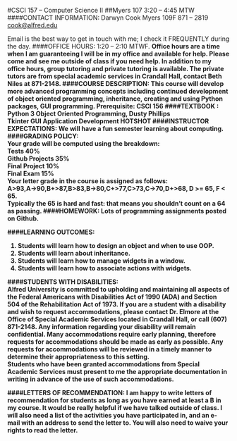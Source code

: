 #CSCI 157 – Computer Science II
##Myers 107  3:20 – 4:45 MTW
####CONTACT INFORMATION:
Darwyn Cook  Myers 109F                    871 – 2819                             cook@alfred.edu 

Email is the best way to get in touch with me; I check it FREQUENTLY during the day.
####OFFICE HOURS: 
1:20 – 2:10 MTWF. 
<b>
Office hours are a time when I am guaranteeing I will be in my office and available for help. Please come and see me outside of class if you need help. In addition to my office hours, group tutoring and private tutoring is available. The private tutors are from special academic services in Crandall Hall, contact Beth Niles at 871-2148.
####COURSE DESCRIPTION: 
This course will develop more advanced programming concepts including continued development of object oriented programming, inheritance, creating and using Python packages, GUI programming.
Prerequisite: CSCI 156
####TEXTBOOK :
Python 3 Object Oriented Programming, Dusty Phillips
<br>
Tkinter GUI Application Development HOTSHOT
####INSTRUCTOR EXPECTATIONS: 
We will have a fun semester learning about computing.
####GRADING POLICY:  
Your grade will be computed using the breakdown:
<br>
Tests                                40%
<br>
Github Projects                35%
<br>
Final Project                    10%
<br>
Final Exam                      15%
<br>
Your letter grade in the course is assigned as follows:
<br>
A>93,A->90,B+>87,B>83,B->80,C+>77,C>73,C->70,D+>68, D >= 65, F < 65.
<br>
Typically the 65 is hard and fast: that means you shouldn’t count on a 64 as passing.
####HOMEWORK: 
Lots of programming assignments posted on Github.

####LEARNING OUTCOMES: 
1. Students will learn how to design an object and when to use OOP.
2. Students will learn about inheritance.
3. Students will learn how to manage widgets in a window.
4. Students will learn how to associate actions with widgets.

####STUDENTS WITH DISABILITIES:  
Alfred University is committed to upholding and maintaining all aspects of the Federal Americans with Disabilities Act of 1990 (ADA) and Section 504 of the Rehabilitation Act of 1973. If you are a student with a disability and wish to request accommodations, please contact Dr. Elmore at the Office of Special Academic Services located in Crandall Hall, or call (607) 871-2148. Any information regarding your disability will remain confidential. Many accommodations require early planning, therefore requests for accommodations should be made as early as possible. Any requests for accommodations will be reviewed in a timely manner to determine their appropriateness to this setting.  
Students who have been granted accommodations from Special Academic Services must present to me the appropriate documentation in writing in advance of the use of such accommodations.


####LETTERS OF RECOMMENDATION:
I am happy to write letters of recommendation for students as long as you have earned at least a B in my course. It would be really helpful if we have talked outside of class. I will also need a list of the activities you have participated in, and an e-mail with an address to send the letter to. You will also need to waive your rights to read the letter.
